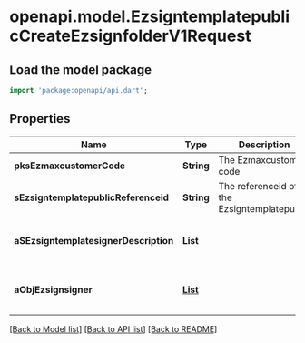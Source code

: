 # openapi.model.EzsigntemplatepublicCreateEzsignfolderV1Request

## Load the model package
```dart
import 'package:openapi/api.dart';
```

## Properties
Name | Type | Description | Notes
------------ | ------------- | ------------- | -------------
**pksEzmaxcustomerCode** | **String** | The Ezmaxcustomer code | 
**sEzsigntemplatepublicReferenceid** | **String** | The referenceid of the Ezsigntemplatepublic | 
**aSEzsigntemplatesignerDescription** | **List<String>** |  | [default to const []]
**aObjEzsignsigner** | [**List<EzsignsignerRequestCompound>**](EzsignsignerRequestCompound.md) |  | [default to const []]

[[Back to Model list]](../README.md#documentation-for-models) [[Back to API list]](../README.md#documentation-for-api-endpoints) [[Back to README]](../README.md)


